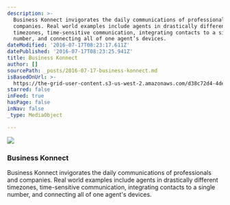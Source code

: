 ```yaml
---
description: >-
  Business Konnect invigorates the daily communications of professionals and
  companies. Real world examples include agents in drastically different
  timezones, time-sensitive communication, integrating contacts to a single
  number, and connecting all of one agent’s devices.
dateModified: '2016-07-17T08:23:17.611Z'
datePublished: '2016-07-17T08:23:25.941Z'
title: Business Konnect
author: []
sourcePath: _posts/2016-07-17-business-konnect.md
isBasedOnUrl: >-
  https://the-grid-user-content.s3-us-west-2.amazonaws.com/d38c72d4-4def-48a6-8ec2-436bc0981857.jpg
starred: false
inFeed: true
hasPage: false
inNav: false
_type: MediaObject

---
```

![](https://the-grid-user-content.s3-us-west-2.amazonaws.com/d38c72d4-4def-48a6-8ec2-436bc0981857.jpg)

### **Business Konnect**

Business Konnect invigorates the daily communications of professionals and companies. Real world examples include agents in drastically different timezones, time-sensitive communication, integrating contacts to a single number, and connecting all of one agent's devices.